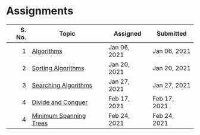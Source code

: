 # Assignments

| S. No. | Topic                                  | Assigned     | Submitted    |
| -----: | -------------------------------------- | ------------ | ------------ |
|      1 | [Algorithms](01-06-2021/)              | Jan 06, 2021 | Jan 06, 2021 |
|      2 | [Sorting Algorithms](01-20-2021/)      | Jan 20, 2021 | Jan 20, 2021 |
|      3 | [Searching Algorithms](01-27-2021/)    | Jan 27, 2021 | Jan 27, 2021 |
|      4 | [Divide and Conquer](02-17-2021/)      | Feb 17, 2021 | Feb 17, 2021 |
|      4 | [Minimum Spanning Trees](02-24-2021/)  | Feb 24, 2021 | Feb 24, 2021 |
